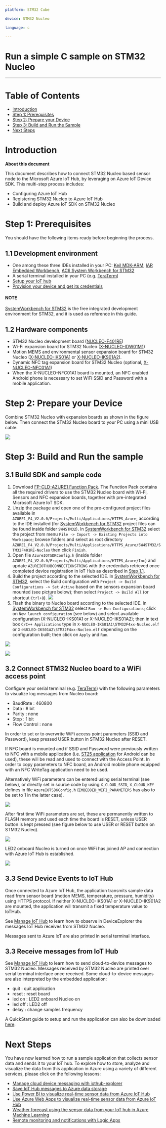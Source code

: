 ```yaml
---
platform: STM32 Cube 

device: STM32 Nucleo

language: c

---
```


Run a simple C sample on STM32 Nucleo  
===
---

# Table of Contents
-   [Introduction](#Introduction)
-   [Step 1: Prerequisites](#Prerequisites)
-   [Step 2: Prepare your Device](#PrepareDevice)
-   [Step 3: Build and Run the Sample](#Build)
-   [Next Steps](#NextSteps)


<a name="Introduction"></a>
# Introduction

**About this document**

This document describes how to connect STM32 Nucleo based sensor node to the Microsoft Azure IoT Hub, by leveraging on Azure IoT Device SDK. This multi-step process includes:
-   Configuring Azure IoT Hub
-   Registering STM32 Nucleo to Azure IoT Hub
-   Build and deploy Azure IoT SDK on STM32 Nucleo
 

<a name="Prerequisites"></a>
# Step 1: Prerequisites

You should have the following items ready before beginning the process.

## 1.1 Development environment
- One among these three IDEs installed in your PC: [Keil MDK-ARM][lnk-ide-keil], [IAR Embedded Workbench][lnk-ide-iar], [AC6 System Workbench for STM32][lnk-ide-sw4stm32]
- A serial terminal installed in your PC (e.g. [TeraTerm][lnk-teraterm]) 
- [Setup your IoT hub][lnk-setup-iot-hub]
- [Provision your device and get its credentials][lnk-manage-iot-hub]

#### NOTE
[SystemWorkbench for STM32][lnk-ide-sw4stm32] is the free integrated development environment for STM32, and it is used as reference in this guide.

## 1.2 Hardware components
 - STM32 Nucleo development board ([NUCLEO-F401RE][lnk-nucleo-f4])
 - Wi-Fi expansion board for STM32 Nucleo ([X-NUCLEO-IDW01M1][lnk-nucleo-wifi])
 - Motion MEMS and environmental sensor expansion board for STM32 Nucleo ([X-NUCLEO-IKS01A1][lnk-nucleo-sensors] or [X-NUCLEO-IKS01A2][lnk-nucleo-sensors2]).
 - Dynamic NFC tag expansion board for STM32 Nucleo (optional, [X-NUCLEO-NFC01A1][lnk-nucleo-nfc]) 
 - When the X-NUCLEO-NFC01A1 board is mounted, an NFC enabled Android phone is necessary to set WiFi SSID and Password with a mobile application.
 

<a name="PrepareDevice"></a>
# Step 2: Prepare your Device
Combine STM32 Nucleo with expansion boards as shown in the figure below. Then connect the STM32 Nucleo board to your PC using a mini USB cable.

![][1]
 

<a name="Build"></a>
# Step 3: Build and Run the sample 

<a name="Load"></a>
## 3.1 Build SDK and sample code

1. Download [FP-CLD-AZURE1 Function Pack][lnk-nucleo-fp]. The Function Pack contains all the required drivers to use the STM32 Nucleo board with Wi-Fi, Sensors and NFC expansion boards, together with pre-integrated Microsoft Azure IoT SDK. 
2. Unzip the package and open one of the pre-configured project files available in ```AZURE1_F4_V2.0.0/Projects/Multi/Applications/HTTPS_Azure```, according to the IDE installed (for [SystemWorkbench for STM32][lnk-ide-sw4stm32] project files can be found inside folder ```SW4STM32```). In [SystemWorkbench for STM32][lnk-ide-sw4stm32] select the project from menu ```File -> Import -> Existing Projects into Workspace```; browse folders and select as root directory ```AZURE1_F4_V2.0.0/Projects/Multi/Applications/HTTPS_Azure/SW4STM32/STM32F401RE-Nucleo``` then click ```Finish```.
3. Open  file ```AzureIOTSDKConfig.h``` (inside folder ```AZURE1_F4_V2.0.0/Projects/Multi/Applications/HTTPS_Azure/Inc```) and update ```AZUREIOTHUBCONNECTIONSTRING``` with the credentials retrieved once completed device registration in IoT Hub as described in [Step 1.1][lnk-setup-iot-hub].
4. Build the project according to the selected IDE. In [SystemWorkbench for STM32][lnk-ide-sw4stm32], select the Build configuration with ```Project -> Build Configurations -> Set Active``` based on the sensors expansion board mounted (see picture below); then select ```Project -> Build All``` (or shortcut ```Ctrl+B```).
![][2]
5. Flash the binary to Nucleo board according to the selected IDE. In [SystemWorkbench for STM32][lnk-ide-sw4stm32] select ```Run -> Run Configurations```; click on ```New launch configuration``` (see below) and select available configuration (X-NUCLEO-IKS01A1 or X-NUCLEO-IKS01A2); then in text box ```C/C++ Applications``` type in ```X-NUCLEO-IKS01A1\STM32F4xx-Nucleo.elf``` or ```X-NUCLEO-IKS01A2\STM32F4xx-Nucleo.elf``` depending on the configuration built; then click on ```Apply``` and ```Run```.

![][5]

![][6]



## 3.2 Connect STM32 Nucleo board to a WiFi access point 

Configure your serial terminal (e.g. [TeraTerm][lnk-teraterm]) with the following parameters to visualize log messages from Nucleo board:
- BaudRate : 460800
- Data : 8 bit
- Parity : none
- Stop : 1 bit 
- Flow Control : none

In order to set or to overwrite WiFi access point parameters (SSID and Password), keep pressed USER button in STM32 Nucleo after RESET. 

If NFC board is mounted and if SSID and Password were previously written to NFC with a mobile application (i.e. [ST25 application][lnk-android-st25] for Android can be used), these will be read and used to connect with the Access Point. In order to copy parameters to NFC board, an Android mobile phone equipped with an NFC WriteTag application need to be used. 

Alternatively WiFi parameters can be entered using serial terminal (see below), or directly set in source code by using ```X_CLOUD_SSID```, ```X_CLOUD_KEY``` defines in file ```AzureIOTSDKConfig.h``` (```EMBEDDED_WIFI_PARAMETERS``` has also to be set to 1 in the latter case).

![][7]

After first time WiFi parameters are set, these are permanently written to FLASH memory and used each time the board is RESET, unless USER button is kept pressed (see figure below to use USER or RESET button on STM32 Nucleo). 

![][3]

LED2 onboard Nucleo is turned on once WiFi has joined AP and connection with Azure IoT Hub is established.  

![][4]

## 3.3 Send Device Events to IoT Hub

Once connected to Azure IoT Hub, the application transmits sample data read from sensor board (motion MEMS, temperature, pressure, humidity) using HTTPS protocol. If neither X-NUCLEO-IKS01A1 or X-NUCLEO-IKS01A2 are mounted, the application will transmit a fixed temperature value to IoTHub.

See [Manage IoT Hub][lnk-manage-iot-hub] to learn how to observe in DeviceExplorer the messages IoT Hub receives from STM32 Nucleo.

Messages sent to Azure IoT are also printed in serial terminal interface. 


## 3.3 Receive messages from IoT Hub

See [Manage IoT Hub][lnk-manage-iot-hub] to learn how to send cloud-to-device messages to STM32 Nucleo.
Messages received by STM32 Nucleo are printed over serial terminal interface once received. 
Some cloud-to-device messages are also interpreted by the embedded application: 
- quit : quit application 
- reset : reset board
- led on : LED2 onboard Nucleo on
- led off : LED2 off
- delay <seconds> : change samples frequency 

A QuickStart guide to setup and run the application can also be downloaded [here][lnk-quickstart-st].

<a name="NextSteps"></a>
# Next Steps

You have now learned how to run a sample application that collects sensor data and sends it to your IoT hub. To explore how to store, analyze and visualize the data from this application in Azure using a variety of different services, please click on the following lessons:

-   [Manage cloud device messaging with iothub-explorer]
-   [Save IoT Hub messages to Azure data storage]
-   [Use Power BI to visualize real-time sensor data from Azure IoT Hub]
-   [Use Azure Web Apps to visualize real-time sensor data from Azure IoT Hub]
-   [Weather forecast using the sensor data from your IoT hub in Azure Machine Learning]
-   [Remote monitoring and notifications with Logic Apps]   

[Manage cloud device messaging with iothub-explorer]: https://docs.microsoft.com/en-us/azure/iot-hub/iot-hub-explorer-cloud-device-messaging
[Save IoT Hub messages to Azure data storage]: https://docs.microsoft.com/en-us/azure/iot-hub/iot-hub-store-data-in-azure-table-storage
[Use Power BI to visualize real-time sensor data from Azure IoT Hub]: https://docs.microsoft.com/en-us/azure/iot-hub/iot-hub-live-data-visualization-in-power-bi
[Use Azure Web Apps to visualize real-time sensor data from Azure IoT Hub]: https://docs.microsoft.com/en-us/azure/iot-hub/iot-hub-live-data-visualization-in-web-apps
[Weather forecast using the sensor data from your IoT hub in Azure Machine Learning]: https://docs.microsoft.com/en-us/azure/iot-hub/iot-hub-weather-forecast-machine-learning
[Remote monitoring and notifications with Logic Apps]: https://docs.microsoft.com/en-us/azure/iot-hub/iot-hub-monitoring-notifications-with-azure-logic-apps
[lnk-setup-iot-hub]: ../setup_iothub.md
[lnk-manage-iot-hub]: ../manage_iot_hub.md
[lnk-nucleo-f4]:http://www.st.com/content/st_com/en/products/evaluation-tools/product-evaluation-tools/mcu-eval-tools/stm32-mcu-eval-tools/stm32-mcu-nucleo/nucleo-f401re.html
[lnk-nucleo-wifi]:http://www.st.com/content/st_com/en/products/ecosystems/stm32-open-development-environment/stm32-nucleo-expansion-boards/stm32-ode-connect-hw/x-nucleo-idw01m1.html
[lnk-nucleo-sensors]:http://www.st.com/content/st_com/en/products/ecosystems/stm32-open-development-environment/stm32-nucleo-expansion-boards/stm32-ode-sense-hw/x-nucleo-iks01a1.html
[lnk-nucleo-sensors2]:http://www.st.com/content/st_com/en/products/ecosystems/stm32-open-development-environment/stm32-nucleo-expansion-boards/stm32-ode-sense-hw/x-nucleo-iks01a2.html
[lnk-nucleo-nfc]:http://www.st.com/content/st_com/en/products/ecosystems/stm32-open-development-environment/stm32-nucleo-expansion-boards/stm32-ode-connect-hw/x-nucleo-nfc01a1.html
[lnk-nucleo-fp]:http://www.st.com/content/st_com/en/products/embedded-software/mcus-embedded-software/stm32-embedded-software/stm32-ode-function-pack-sw/fp-cld-azure1.html
[lnk-ide-keil]:http://www.keil.com/
[lnk-ide-iar]:http://www.iar.com/
[lnk-ide-sw4stm32]:http://www.openstm32.org/System+Workbench+for+STM32
[lnk-teraterm]:https://ttssh2.osdn.jp
[lnk-android-st25]:https://play.google.com/store/apps/details?id=com.st.demo
[lnk-quickstart-st]:http://www.st.com/content/ccc/resource/sales_and_marketing/presentation/product_presentation/group0/1f/8c/03/3b/a4/da/49/b4/FP-CLD-AZURE1%20quick%20start%20guide/files/fp-cld-azure1_quick_start_guide.pdf/jcr:content/translations/en.fp-cld-azure1_quick_start_guide.pdf

[1]: ./media/nucleo1.png
[2]: ./media/nucleo2_setconf.png
[3]: ./media/nucleo3.png
[4]: ./media/nucleo4.png
[5]: ./media/nucleo5_runconf.png
[6]: ./media/nucleo6_runconfApply.png
[7]: ./media/nucleo6_teraTerm.png




